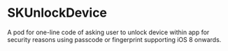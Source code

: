 # SKUnlockDevice
A pod for one-line code of asking user to unlock device within app for security reasons using passcode or fingerprint supporting iOS 8 onwards.
